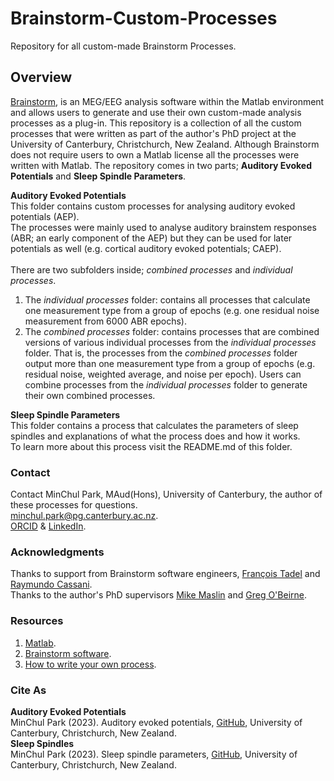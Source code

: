 # Brainstorm-Custom-Processes
Repository for all custom-made Brainstorm Processes.

## Overview
[Brainstorm](https://neuroimage.usc.edu/brainstorm/), is an MEG/EEG analysis software within the Matlab environment and allows users to generate and use their own custom-made analysis processes as a plug-in.
This repository is a collection of all the custom processes that were written as part of the author's PhD project at the University of Canterbury, Christchurch, New Zealand.
Although Brainstorm does not require users to own a Matlab license all the processes were written with Matlab. 
The repository comes in two parts; **Auditory Evoked Potentials** and **Sleep Spindle Parameters**.

**Auditory Evoked Potentials** 
<br>This folder contains custom processes for analysing auditory evoked potentials (AEP). 
<br>The processes were mainly used to analyse auditory brainstem responses (ABR; an early component of the AEP) but they can be used for later potentials as well (e.g. cortical auditory evoked potentials; CAEP). 
<br><br>There are two subfolders inside; *combined processes* and *individual processes*. 
1. The *individual processes* folder: contains all processes that calculate one measurement type from a group of epochs (e.g. one residual noise measurement from 6000 ABR epochs).
2. The *combined processes* folder: contains processes that are combined versions of various individual processes from the *individual processes* folder.
That is, the processes from the *combined processes* folder output more than one measurement type from a group of epochs (e.g. residual noise, weighted average, and noise per epoch).
Users can combine processes from the *individual processes* folder to generate their own combined processes. 

**Sleep Spindle Parameters**
<br>This folder contains a process that calculates the parameters of sleep spindles and explanations of what the process does and how it works.
<br>To learn more about this process visit the README.md of this folder. 

### Contact
Contact MinChul Park, MAud(Hons), University of Canterbury, the author of these processes for questions. 
<br>[minchul.park@pg.canterbury.ac.nz](minchul.park@pg.canterbury.ac.nz).
<br>[ORCID](https://orcid.org/0000-0001-5500-1623) & [LinkedIn](linkedin.com/in/minchul-park-a538ab102).

### Acknowledgments
Thanks to support from Brainstorm software engineers, [François Tadel](https://neuroimage.usc.edu/brainstorm/AboutUs/FrancoisTadel?highlight=%28francois%29%7C%28tadel%29#Fran.2BAOc-ois_Tadel.2C_MSc) and [Raymundo Cassani](https://neuroimage.usc.edu/brainstorm/AboutUs/RaymundoCassani?highlight=%28raymundo%29#Raymundo_Cassani.2C_PhD).
<br>Thanks to the author's PhD supervisors [Mike Maslin](https://www.canterbury.ac.nz/science/contact-us/people/michael-maslin.html) and [Greg O'Beirne](https://www.canterbury.ac.nz/science/contact-us/people/greg-obeirne.html).

### Resources
1. [Matlab](https://au.mathworks.com/products/matlab.html).
2. [Brainstorm software](https://neuroimage.usc.edu/brainstorm/).
3. [How to write your own process](https://neuroimage.usc.edu/brainstorm/Tutorials/TutUserProcess).

### Cite As ###
**Auditory Evoked Potentials**
<br>MinChul Park (2023). Auditory evoked potentials, [GitHub](https://github.com/park-minchul/Brainstorm-Custom-Processes/tree/main/Auditory%20Evoked%20Potentials), University of Canterbury, Christchurch, New Zealand.
<br>**Sleep Spindles**
<br>MinChul Park (2023). Sleep spindle parameters, [GitHub](https://github.com/park-minchul/Brainstorm-Custom-Processes/tree/main/Sleep%20Spindle%20Parameters), University of Canterbury, Christchurch, New Zealand.
